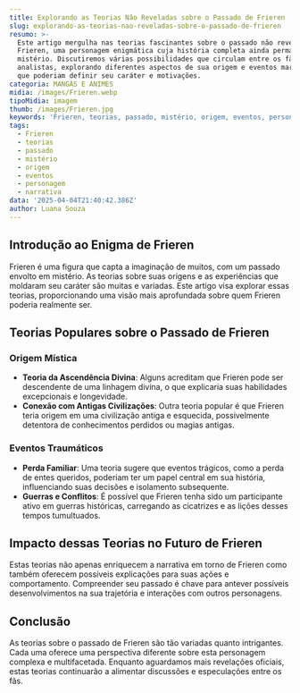 ```yaml
---
title: Explorando as Teorias Não Reveladas sobre o Passado de Frieren
slug: explorando-as-teorias-nao-reveladas-sobre-o-passado-de-frieren
resumo: >-
  Este artigo mergulha nas teorias fascinantes sobre o passado não revelado de
  Frieren, uma personagem enigmática cuja história completa ainda permanece um
  mistério. Discutiremos várias possibilidades que circulam entre os fãs e
  analistas, explorando diferentes aspectos de sua origem e eventos marcantes
  que poderiam definir seu caráter e motivações.
categoria: MANGÁS E ANIMES
midia: /images/Frieren.webp
tipoMidia: imagem
thumb: /images/Frieren.jpg
keywords: 'Frieren, teorias, passado, mistério, origem, eventos, personagem, narrativa'
tags:
  - Frieren
  - teorias
  - passado
  - mistério
  - origem
  - eventos
  - personagem
  - narrativa
data: '2025-04-04T21:40:42.386Z'
author: Luana Souza
---
```


## Introdução ao Enigma de Frieren

Frieren é uma figura que capta a imaginação de muitos, com um passado envolto em mistério. As teorias sobre suas origens e as experiências que moldaram seu caráter são muitas e variadas. Este artigo visa explorar essas teorias, proporcionando uma visão mais aprofundada sobre quem Frieren poderia realmente ser.

## Teorias Populares sobre o Passado de Frieren

### Origem Mística

- **Teoria da Ascendência Divina**: Alguns acreditam que Frieren pode ser descendente de uma linhagem divina, o que explicaria suas habilidades excepcionais e longevidade.
- **Conexão com Antigas Civilizações**: Outra teoria popular é que Frieren teria origem em uma civilização antiga e esquecida, possivelmente detentora de conhecimentos perdidos ou magias antigas.

### Eventos Traumáticos

- **Perda Familiar**: Uma teoria sugere que eventos trágicos, como a perda de entes queridos, poderiam ter um papel central em sua história, influenciando suas decisões e isolamento subsequente.
- **Guerras e Conflitos**: É possível que Frieren tenha sido um participante ativo em guerras históricas, carregando as cicatrizes e as lições desses tempos tumultuados.

## Impacto dessas Teorias no Futuro de Frieren

Estas teorias não apenas enriquecem a narrativa em torno de Frieren como também oferecem possíveis explicações para suas ações e comportamento. Compreender seu passado é chave para antever possíveis desenvolvimentos na sua trajetória e interações com outros personagens.

## Conclusão

As teorias sobre o passado de Frieren são tão variadas quanto intrigantes. Cada uma oferece uma perspectiva diferente sobre esta personagem complexa e multifacetada. Enquanto aguardamos mais revelações oficiais, estas teorias continuarão a alimentar discussões e especulações entre os fãs.
